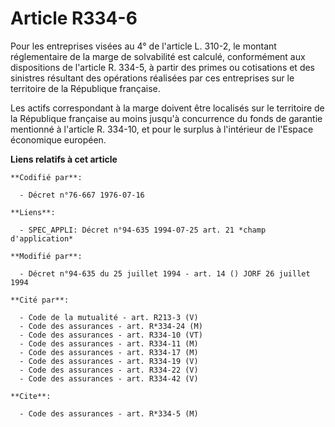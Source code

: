 # Article R334-6

Pour les entreprises visées au 4° de l'article L. 310-2, le montant réglementaire de la marge de solvabilité est calculé,
conformément aux dispositions de l'article R. 334-5, à partir des primes ou cotisations et des sinistres résultant des
opérations réalisées par ces entreprises sur le territoire de la République française.

Les actifs correspondant à la marge doivent être localisés sur le territoire de la République française au moins jusqu'à
concurrence du fonds de garantie mentionné à l'article R. 334-10, et pour le surplus à l'intérieur de l'Espace économique
européen.

**Liens relatifs à cet article**

	**Codifié par**:

	  - Décret n°76-667 1976-07-16

	**Liens**:

	  - SPEC_APPLI: Décret n°94-635 1994-07-25 art. 21 *champ d'application*

	**Modifié par**:

	  - Décret n°94-635 du 25 juillet 1994 - art. 14 () JORF 26 juillet 1994

	**Cité par**:

	  - Code de la mutualité - art. R213-3 (V)
	  - Code des assurances - art. R*334-24 (M)
	  - Code des assurances - art. R334-10 (VT)
	  - Code des assurances - art. R334-11 (M)
	  - Code des assurances - art. R334-17 (M)
	  - Code des assurances - art. R334-19 (V)
	  - Code des assurances - art. R334-22 (V)
	  - Code des assurances - art. R334-42 (V)

	**Cite**:

	  - Code des assurances - art. R*334-5 (M)
